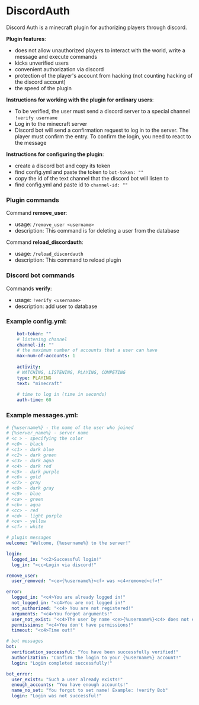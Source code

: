 # DiscordAuth

Discord Auth is a minecraft plugin for authorizing players through discord.

**Plugin features**:
- does not allow unauthorized players to interact with the world, write a message and execute commands
- kicks unverified users
- convenient authorization via discord
- protection of the player's account from hacking (not counting hacking of the discord account)
- the speed of the plugin

**Instructions for working with the plugin for ordinary users**:
- To be verified, the user must send a discord server to a special channel `!verify username`
- Log in to the minecraft server
- Discord bot will send a confirmation request to log in to the server. The player must confirm the entry. To confirm the login, you need to react to the message

**Instructions for configuring the plugin**:
- create a discord bot and copy its token
- find config.yml and paste the token to `bot-token: ""`
- copy the id of the text channel that the discord bot will listen to
- find config.yml and paste id to `channel-id: ""`

### Plugin commands
Command **remove_user**:
- usage: `/remove_user <username>`
- description: This command is for deleting a user from the database

Command **reload_discordauth**:
- usage: `/reload_discordauth`
- description: This command to reload plugin

### Discord bot commands
Commands **verify**:
- usage: `!verify <username>`
- description: add user to database

### Example config.yml:
```yml
    bot-token: ""
    # listening channel
    channel-id: ""
    # the maximum number of accounts that a user can have
    max-num-of-accounts: 1
    
    activity:
    # WATCHING, LISTENING, PLAYING, COMPETING
    type: PLAYING
    text: "minecraft"
    
    # time to log in (time in seconds)
    auth-time: 60
```

### Example messages.yml:
```yml
# {%username%} - the name of the user who joined
# {%server_name%} - server name
# <c > - specifying the color
# <c0> - black
# <c1> - dark blue
# <c2> - dark green
# <c3> - dark aqua
# <c4> - dark red
# <c5> - dark purple
# <c6> - gold
# <c7> - gray
# <c8> - dark gray
# <c9> - blue
# <ca> - green
# <cb> - aqua
# <cc> - red
# <cd> - light purple
# <ce> - yellow
# <cf> - white

# plugin messages
welcome: "Welcome, {%username%} to the server!"

login:
  logged_in: "<c2>Successful login!"
  log_in: "<cc>Login via discord!"

remove_user:
  user_removed: "<ce>{%username%}<cf> was <c4>removed<cf>!"

error:
  logged_in: "<c4>You are already logged in!"
  not_logged_in: "<c4>You are not logged in!"
  not_authorized: "<c4> You are not registered!"
  arguments: "<c4>You forgot arguments!"
  user_not_exist: "<c4>The user by name <ce>{%username%}<c4> does not exist."
  permissions: "<c4>You don't have permissions!"
  timeout: "<c4>Time out!"

# bot messages
bot:
  verification_successful: "You have been successfully verified!"
  authorization: "Confirm the login to your {%username%} account!"
  login: "Login completed successfully!"

bot_error:
  user_exists: "Such a user already exists!"
  enough_accounts: "You have enough accounts!"
  name_no_set: "You forgot to set name! Example: !verify Bob"
  login: "Login was not successful!"
```